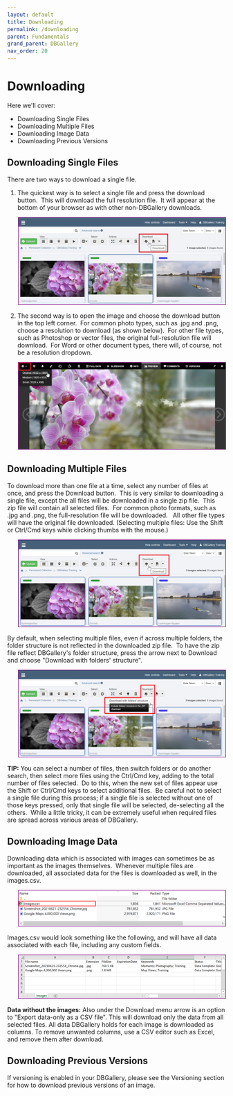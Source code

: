 ```yaml
---
layout: default
title: Downloading
permalink: /downloading
parent: Fundamentals
grand_parent: DBGallery
nav_order: 20
---
```


# Downloading

Here we'll cover:
- Downloading Single Files
- Downloading Multiple Files
- Downloading Image Data
- Downloading Previous Versions

## Downloading Single Files
There are two ways to download a single file.

1) The quickest way is to select a single file and press the download button.  This will download the full resolution file.  It will appear at the bottom of your browser as with other non-DBGallery downloads.

<p style="margin-left: 5%;"><img style="border: 1px solid purple;" src="/assets/Download-Single-Gallery.jpg" alt="Download Single File - Gallery"/></p>


2) The second way is to open the image and choose the download button in the top left corner.  For common photo types, such as .jpg and .png, choose a resolution to download (as shown below).  For other file types, such as Photoshop or vector files, the original full-resolution file will download.  For Word or other document types, there will, of course, not be a resolution dropdown.

<p style="margin-left: 5%;"><img style="border: 1px solid purple;" src="/assets/Download-Single-Preview.jpg" alt="Download Single File - Preview"/></p>

## Downloading Multiple Files
To download more than one file at a time, select any number of files at once, and press the Download button.  This is very similar to downloading a single file, except the all files will be downloaded in a single zip file.  This zip file will contain all selected files.  For common photo formats, such as .jpg and .png, the full-resolution file will be downloaded.   All other file types will have the original file downloaded.  (Selecting multiple files: Use the Shift or Ctrl/Cmd keys while clicking thumbs with the mouse.)

<p style="margin-left: 5%;"><img style="border: 1px solid purple;" src="/assets/Download-Multiple-Gallery.png" alt="Download Multiple Files - Gallery"/></p>

By default, when selecting multiple files, even if across multiple folders, the folder structure is not reflected in the downloaded zip file.  To have the zip file reflect DBGallery's folder structure, press the arrow next to Download and choose "Download with folders' structure".  

<p style="margin-left: 5%;"><img style="border: 1px solid purple;" src="/assets/Download-Multiple-PreserveStructure.png" alt="Download Multiple Files - Preserve Folder Structure"/></p>

**TIP:** You can select a number of files, then switch folders or do another search, then select more files using the Ctrl/Cmd key, adding to the total number of files selected.  Do to this, when the new set of files appear use the Shift or Ctrl/Cmd keys to select additional files.  Be careful not to select a single file during this process; if a single file is selected without one of those keys pressed, only that single file will be selected, de-selecting all the others.  While a little tricky, it can be extremely useful when required files are spread across various areas of DBGallery. 


## Downloading Image Data
Downloading data which is associated with images can sometimes be as important as the images themselves.  Whenever multiple files are downloaded, all associated data for the files is downloaded as well, in the images.csv.

<p style="margin-left: 5%;"><img style="border: 1px solid purple;" src="/assets/Download-zip-sample.png" alt="Download Multiple Files - Zip Sample"/></p>

Images.csv would look something like the following, and will have all data associated with each file, including any custom fields.

<p style="margin-left: 5%;"><img style="border: 1px solid purple;" src="/assets/Download-csv-sample.png" alt="Download Multiple Files - CSV Sample"/></p>

**Data without the images:** Also under the Download menu arrow is an option to "Export data-only as a CSV file".  This will download only the data from all selected files.  All data DBGallery holds for each image is downloaded as columns.  To remove unwanted columns, use a CSV editor such as Excel, and remove them after download.  

## Downloading Previous Versions
If versioning is enabled in your DBGallery, please see the Versioning section for how to download previous versions of an image.